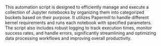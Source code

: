 This automation script is designed to efficiently manage and execute a collection of Jupyter notebooks by organizing them into categorized buckets based on their purpose. It utilizes Papermill to handle different kernel requirements and runs each notebook with specified parameters. The script also includes robust logging to track execution times, monitor success rates, and handle errors, significantly streamlining and optimizing data processing workflows and improving overall productivity.
